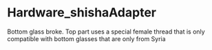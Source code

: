 # Hardware_shishaAdapter
Bottom glass broke. Top part uses a special female thread that is only compatible with bottom glasses that are only from Syria 
